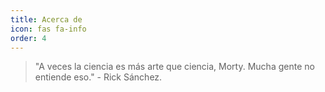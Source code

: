```yaml
---
title: Acerca de
icon: fas fa-info
order: 4
---
```


> "A veces la ciencia es más arte que ciencia, Morty. Mucha gente no entiende eso." - Rick Sánchez.